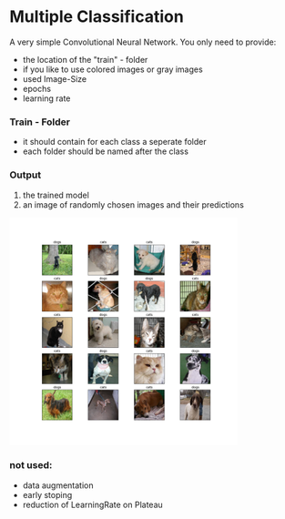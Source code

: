 # Multiple Classification

A very simple Convolutional Neural Network. You only need to provide:

- the location of the "train" - folder
- if you like to use colored images or gray images
- used Image-Size
- epochs
- learning rate

### Train - Folder

- it should contain for each class a seperate folder 
- each folder should be named after the class 

### Output 

1. the trained model
2. an image of randomly chosen images and their predictions

<img src="images/predictions.png" alt="" width="400" />

### not used:

- data augmentation
- early stoping
- reduction of LearningRate on Plateau
